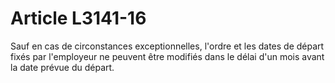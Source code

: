 # Article L3141-16

Sauf en cas de circonstances exceptionnelles, l'ordre et les dates de départ fixés par l'employeur ne peuvent être modifiés dans le délai d'un mois avant la date prévue du départ.